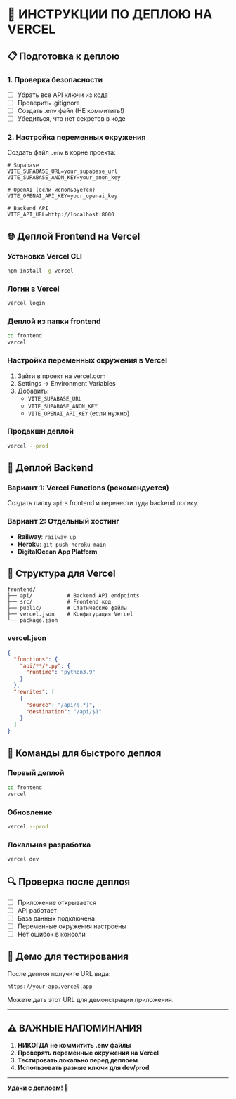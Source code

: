 # 🚀 ИНСТРУКЦИИ ПО ДЕПЛОЮ НА VERCEL

## 📋 Подготовка к деплою

### 1. Проверка безопасности
- [ ] Убрать все API ключи из кода
- [ ] Проверить .gitignore
- [ ] Создать .env файл (НЕ коммитить!)
- [ ] Убедиться, что нет секретов в коде

### 2. Настройка переменных окружения
Создать файл `.env` в корне проекта:
```env
# Supabase
VITE_SUPABASE_URL=your_supabase_url
VITE_SUPABASE_ANON_KEY=your_anon_key

# OpenAI (если используется)
VITE_OPENAI_API_KEY=your_openai_key

# Backend API
VITE_API_URL=http://localhost:8000
```

## 🌐 Деплой Frontend на Vercel

### Установка Vercel CLI
```bash
npm install -g vercel
```

### Логин в Vercel
```bash
vercel login
```

### Деплой из папки frontend
```bash
cd frontend
vercel
```

### Настройка переменных окружения в Vercel
1. Зайти в проект на vercel.com
2. Settings → Environment Variables
3. Добавить:
   - `VITE_SUPABASE_URL`
   - `VITE_SUPABASE_ANON_KEY`
   - `VITE_OPENAI_API_KEY` (если нужно)

### Продакшн деплой
```bash
vercel --prod
```

## 🔧 Деплой Backend

### Вариант 1: Vercel Functions (рекомендуется)
Создать папку `api` в frontend и перенести туда backend логику.

### Вариант 2: Отдельный хостинг
- **Railway**: `railway up`
- **Heroku**: `git push heroku main`
- **DigitalOcean App Platform**

## 📁 Структура для Vercel

```
frontend/
├── api/           # Backend API endpoints
├── src/           # Frontend код
├── public/        # Статические файлы
├── vercel.json    # Конфигурация Vercel
└── package.json
```

### vercel.json
```json
{
  "functions": {
    "api/**/*.py": {
      "runtime": "python3.9"
    }
  },
  "rewrites": [
    {
      "source": "/api/(.*)",
      "destination": "/api/$1"
    }
  ]
}
```

## 🚀 Команды для быстрого деплоя

### Первый деплой
```bash
cd frontend
vercel
```

### Обновление
```bash
vercel --prod
```

### Локальная разработка
```bash
vercel dev
```

## 🔍 Проверка после деплоя

- [ ] Приложение открывается
- [ ] API работает
- [ ] База данных подключена
- [ ] Переменные окружения настроены
- [ ] Нет ошибок в консоли

## 📱 Демо для тестирования

После деплоя получите URL вида:
```
https://your-app.vercel.app
```

Можете дать этот URL для демонстрации приложения.

---

## ⚠️ ВАЖНЫЕ НАПОМИНАНИЯ

1. **НИКОГДА не коммитить .env файлы**
2. **Проверять переменные окружения на Vercel**
3. **Тестировать локально перед деплоем**
4. **Использовать разные ключи для dev/prod**

---

**Удачи с деплоем! 🎉** 